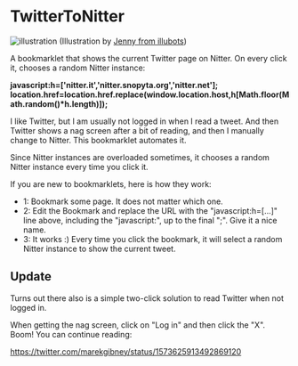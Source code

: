 # TwitterToNitter

![illustration](https://raw.githubusercontent.com/no-gravity/TwitterToNitter/main/illu.jpg)
(Illustration by [Jenny from illubots](https://www.instagram.com/illubots/))

A bookmarklet that shows the current Twitter page on Nitter. On every click it, chooses a random Nitter instance:

__javascript:h=['nitter.it','nitter.snopyta.org','nitter.net']; location.href=location.href.replace(window.location.host,h[Math.floor(Math.random()*h.length)]);__

I like Twitter, but I am usually not logged in when I read a tweet. And then Twitter shows a nag screen after a bit of reading, and then I manually change to Nitter. This bookmarklet automates it.

Since Nitter instances are overloaded sometimes, it chooses a random Nitter instance every time you click it.

If you are new to bookmarklets, here is how they work:

- 1: Bookmark some page. It does not matter which one.
- 2: Edit the Bookmark and replace the URL with the "javascript:h=[...]" line above, including the "javascript:", up to the final ";". Give it a nice name.
- 3: It works :) Every time you click the bookmark, it will select a random Nitter instance to show the current tweet.

## Update

Turns out there also is a simple two-click solution to read Twitter when not logged in.

When getting the nag screen, click on "Log in" and then click the "X". Boom! You can continue reading:

https://twitter.com/marekgibney/status/1573625913492869120
